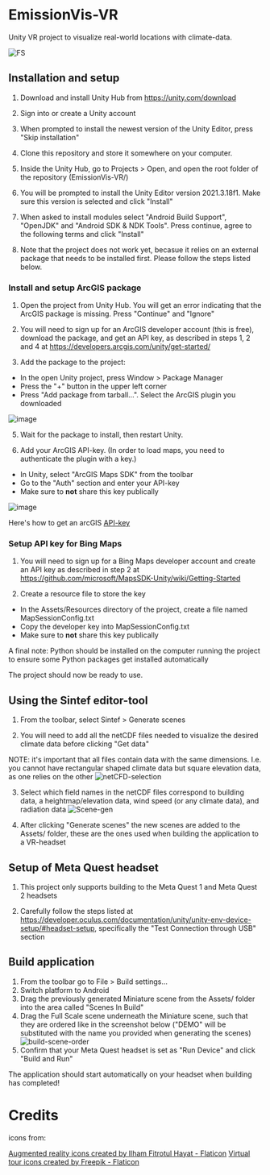 # EmissionVis-VR
Unity VR project to visualize real-world locations with climate-data.

![FS](https://github.com/marcusbirkeland/EmissionVis-VR/assets/46761308/80f5eb22-8cc2-49bf-9491-35f1d2dd7374)

## Installation and setup

1. Download and install Unity Hub from https://unity.com/download

2. Sign into or create a Unity account

3. When prompted to install the newest version of the Unity Editor, press "Skip installation"

4. Clone this repository and store it somewhere on your computer. 

5. Inside the Unity Hub, go to Projects > Open, and open the root folder of the repository (EmissionVis-VR/) 

6. You will be prompted to install the Unity Editor version 2021.3.18f1. Make sure this version is selected and click "Install" 

7. When asked to install modules select "Android Build Support", "OpenJDK" and "Android SDK & NDK Tools". Press continue, agree to the following terms and click "Install"

8. Note that the project does not work yet, becasue it relies on an external package that needs to be installed first. Please follow the steps listed below. 



### Install and setup ArcGIS package

1. Open the project from Unity Hub. You will get an error indicating that the ArcGIS package is missing. Press "Continue" and "Ignore"

2. You will need to sign up for an ArcGIS developer account (this is free), download the package, and get an API key, as described 
  in steps 1, 2 and 4 at https://developers.arcgis.com/unity/get-started/

3. Add the package to the project:
  - In the open Unity project, press Window > Package Manager
  - Press the "+" button in the upper left corner
  - Press "Add package from tarball...". Select the ArcGIS plugin you downloaded

![image](https://user-images.githubusercontent.com/36818485/216335467-539156c4-b918-49f3-b8aa-2059c47de3c2.png)
  
5. Wait for the package to install, then restart Unity.
  
6. Add your ArcGIS API-key. (In order to load maps, you need to authenticate the plugin with a key.)
  - In Unity, select "ArcGIS Maps SDK" from the toolbar
  - Go to the "Auth" section and enter your API-key
  - Make sure to **not** share this key publically

![image](https://user-images.githubusercontent.com/36818485/216334722-6dec2bb1-e29d-43c0-b6c7-f15fb6917493.png)

 Here's how to get an arcGIS [API-key](https://developers.arcgis.com/documentation/mapping-apis-and-services/security/api-keys/)
 
 
 ### Setup API key for Bing Maps 

1. You will need to sign up for a Bing Maps developer account and create an API key as described in step 2 at https://github.com/microsoft/MapsSDK-Unity/wiki/Getting-Started

2. Create a resource file to store the key
  - In the Assets/Resources directory of the project, create a file named MapSessionConfig.txt
  - Copy the developer key into MapSessionConfig.txt
  - Make sure to **not** share this key publically

A final note: Python should be installed on the computer running the project to ensure some Python packages get installed automatically  

The project should now be ready to use.

## Using the Sintef editor-tool

1. From the toolbar, select Sintef > Generate scenes 

2. You will need to add all the netCDF files needed to visualize the desired climate data before clicking "Get data"

NOTE: it's important that all files contain data with the same dimensions. I.e. you cannot have rectangular shaped climate data but square elevation data, as one relies on the other
![netCFD-selection](https://github.com/marcusbirkeland/EmissionVis-VR/assets/46761308/a760bf91-e890-4fda-887d-ac02b5082b09)

3. Select which field names in the netCDF files correspond to building data, a heightmap/elevation data, wind speed (or any climate data), and radiation data
![Scene-gen](https://github.com/marcusbirkeland/EmissionVis-VR/assets/46761308/b4764fbf-c10e-47da-954a-c7a175753166)

4. After clicking "Generate scenes" the new scenes are added to the Assets/ folder, these are the ones used when building the application to a VR-headset


## Setup of Meta Quest headset

1. This project only supports building to the Meta Quest 1 and Meta Quest 2 headsets

2. Carefully follow the steps listed at https://developer.oculus.com/documentation/unity/unity-env-device-setup/#headset-setup, specifically the "Test Connection through USB" section

## Build application

1. From the toolbar go to File > Build settings...
2. Switch platform to Android
3. Drag the previously generated Miniature scene from the Assets/ folder into the area called "Scenes In Build"
4. Drag the Full Scale scene underneath the Miniature scene, such that they are ordered like in the screenshot below ("DEMO" will be substituted with the name you provided when generating the scenes)
![build-scene-order](https://github.com/marcusbirkeland/EmissionVis-VR/assets/46761308/a701e7e8-a5e5-480d-9d84-8b33aa3e5431)
5. Confirm that your Meta Quest headset is set as "Run Device" and click "Build and Run"

The application should start automatically on your headset when building has completed!



# Credits

icons from: 

<a href="https://www.flaticon.com/free-icons/augmented-reality" title="augmented reality icons">Augmented reality icons created by Ilham Fitrotul Hayat - Flaticon</a>
<a href="https://www.flaticon.com/free-icons/virtual-tour" title="virtual tour icons">Virtual tour icons created by Freepik - Flaticon</a>
